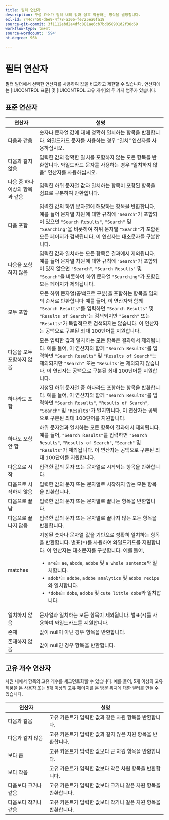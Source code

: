 ```yaml
---
title: 필터 연산자
description: 구성 요소가 필터 내의 값과 상호 작용하는 방식을 결정합니다.
exl-id: 744c7450-d6e9-4f78-a306-fe725ea0fa18
source-git-commit: 3f1112ebd2a4dfc881ae6cb7bd858901d2f38d69
workflow-type: tm+mt
source-wordcount: '594'
ht-degree: 96%

---
```


# 필터 연산자

필터 빌더에서 선택한 연산자를 사용하여 값을 비교하고 제한할 수 있습니다. 연산자에는 [!UICONTROL 표준] 및 [!UICONTROL 고유 개수]의 두 가지 범주가 있습니다.

## 표준 연산자

| 연산자 | 설명 |
| --- | --- |
| 다음과 같음 | 숫자나 문자열 값에 대해 정확히 일치하는 항목을 반환합니다. 와일드카드 문자를 사용하는 경우 “일치” 연산자를 사용하십시오. |
| 다음과 같지 않음 | 입력한 값의 정확한 일치를 포함하지 않는 모든 항목을 반환합니다.  와일드카드 문자를 사용하는 경우 “일치하지 않음” 연산자를 사용하십시오. |
| 다음 중 하나 이상의 항목과 같음 | 입력한 하위 문자열 값과 일치하는 항목이 포함된 항목을 쉼표로 구분하여 반환합니다. |
| 다음 포함 | 입력한 값의 하위 문자열에 해당하는 항목을 반환합니다. 예를 들어 문자열 차원에 대한 규칙에 `"Search"`가 포함되어 있으면 `"Search Results"`, `"Search"` 및 `"Searching"`을 비롯하여 하위 문자열 `"Search"`가 포함된 모든 페이지가 검색됩니다. 이 연산자는 대소문자를 구분합니다. |
| 다음을 포함하지 않음 | 입력한 값과 일치하는 모든 항목은 결과에서 제외됩니다. 예를 들어 문자열 차원에 대한 규칙에 `"Search"`가 포함되어 있지 않으면 `"Search"`, `"Search Results"` 및 `"Search"`을 비롯하여 하위 문자열 `"Searching"`가 포함된 모든 페이지가 제외됩니다. |
| 모두 포함 | 모든 하위 문자열(공백으로 구분)을 포함하는 항목을 임의의 순서로 반환합니다 예를 들어, 이 연산자와 함께 `"Search Results"`를 입력하면 `"Search Results"` 및 `"Results of Search"`는 검색되지만 `"Search"` 또는 `"Results"`가 독립적으로 검색되지는 않습니다. 이 연산자는 공백으로 구분된 최대 100단어를 지원합니다. |
| 다음을 모두 포함하지 않음 | 모든 입력한 값과 일치하는 모든 항목은 결과에서 제외됩니다. 예를 들어, 이 연산자와 함께 `"Search Results"`를 입력하면 `"Search Results"` 및 `"Results of Search"`는 제외되지만 `"Search"` 또는 `"Results"`는 제외되지 않습니다. 이 연산자는 공백으로 구분된 최대 100단어를 지원합니다. |
| 하나라도 포함 | 지정된 하위 문자열 중 하나라도 포함하는 항목을 반환합니다. ‎‎예를 들어, 이 연산자와 함께 `"Search Results"`를 입력하면 `"Search Results"`, `"Results of Search"`, `"Search"` 및 `"Results"`가 일치합니다. 이 연산자는 공백으로 구분된 최대 100단어를 지원합니다. |
| 하나도 포함 안 함 | 하위 문자열과 일치하는 모든 항목이 결과에서 제외됩니다. 예를 들어, `"Search Results"`를 입력하면 `"Search Results"`, `"Results of Search"`, `"Search"` 및 `"Results"`가 제외됩니다. 이 연산자는 공백으로 구분된 최대 100단어를 지원합니다. |
| 다음으로 시작 | 입력한 값의 문자 또는 문자열로 시작되는 항목을 반환합니다. |
| 다음으로 시작하지 않음 | 입력한 값의 문자 또는 문자열로 시작하지 않는 모든 항목을 반환합니다. |
| 다음으로 끝남 | 입력한 값의 문자 또는 문자열로 끝나는 항목을 반환합니다. |
| 다음으로 끝나지 않음 | 입력한 값의 문자 또는 문자열로 끝나지 않는 모든 항목을 반환합니다. |
| matches | 지정된 숫자나 문자열 값을 기반으로 정확히 일치하는 항목을 반환합니다. 별표(`*`)를 사용하여 와일드카드를 지원합니다. 이 연산자는 대소문자를 구분합니다. 예를 들어,<ul><li>`a*e`는 `ae`, `abcde`, `adobe` 및 `a whole sentence`와 일치합니다.</li><li>`adob*`는 `adobe`, `adobe analytics` 및 `adobo recipe`와 일치합니다.</li><li>`*dobe`는 `dobe`, `adobe` 및 `cute little dobe`와 일치합니다.</li></ul> |
| 일치하지 않음 | 문자열과 일치하는 모든 항목이 제외됩니다. 별표(`*`)를 사용하여 와일드카드를 지원합니다. |
| 존재 | 값이 null이 아닌 경우 항목을 반환합니다. |
| 존재하지 않음 | 값이 null인 경우 항목을 반환합니다. |

## 고유 개수 연산자

차원 내에서 항목의 고유 개수를 세그먼트화할 수 있습니다. 예를 들어, 5개 이상의 고유 제품을 본 사용자 또는 5개 이상의 고유 페이지를 본 방문 위치에 대한 필터를 만들 수 있습니다.

| 연산자 | 설명 |
| --- | --- |
| 다음과 같음 | 고유 카운트가 입력한 값과 같은 차원 항목을 반환합니다. |
| 다음과 같지 않음 | 고유 카운트가 입력한 값과 같지 않은 차원 항목을 반환합니다. |
| 보다 큼 | 고유 카운트가 입력한 값보다 큰 차원 항목을 반환합니다. |
| 보다 작음 | 고유 카운트가 입력한 값보다 작은 차원 항목을 반환합니다. |
| 다음보다 크거나 같음 | 고유 카운트가 입력한 값보다 크거나 같은 차원 항목을 반환합니다. |
| 다음보다 작거나 같음 | 고유 카운트가 입력한 값보다 작거나 같은 차원 항목을 반환합니다. |
